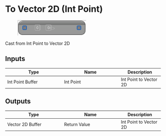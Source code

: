 # To Vector 2D (Int Point)

<div align="left" data-full-width="false">

<figure><img src="To_Vector_2D_(Int_Point).png" alt=""><figcaption></figcaption></figure>

</div>

Cast from Int Point to Vector 2D

## Inputs

<table>
<thead><tr><th width="170">Type</th><th width="170">Name</th><th>Description</th></tr></thead>
<tbody>
<tr><td>Int Point Buffer</td><td>Int Point</td><td>Int Point to Vector 2D</td></tr>
</tbody>
</table>

## Outputs

<table>
<thead><tr><th width="170">Type</th><th width="170">Name</th><th>Description</th></tr></thead>
<tbody>
<tr><td>Vector 2D Buffer</td><td>Return Value</td><td>Int Point to Vector 2D</td></tr>
</tbody>
</table>